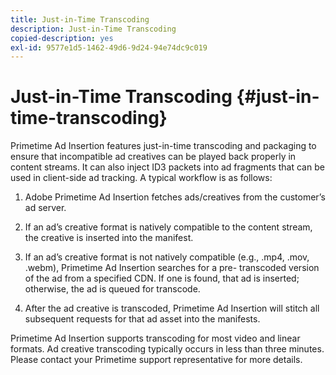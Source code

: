 ```yaml
---
title: Just-in-Time Transcoding
description: Just-in-Time Transcoding
copied-description: yes
exl-id: 9577e1d5-1462-49d6-9d24-94e74dc9c019
---
```

# Just-in-Time Transcoding {#just-in-time-transcoding}

Primetime Ad Insertion features just-in-time transcoding and packaging to ensure that incompatible ad creatives can be played back properly in content streams. It can also inject ID3 packets into ad fragments that can be used in client-side ad tracking.
A typical workflow is as follows:

1. Adobe Primetime Ad Insertion fetches ads/creatives from the customer’s ad server.

1. If an ad’s creative format is natively compatible to the content stream, the creative is inserted into the manifest.

1. If an ad’s creative format is not natively compatible (e.g., .mp4, .mov, .webm), Primetime Ad Insertion searches for a pre- transcoded version of the ad from a specified CDN. If one is found, that ad is inserted; otherwise, the ad is queued for transcode.

1. After the ad creative is transcoded, Primetime Ad Insertion will stitch all subsequent requests for that ad asset into the manifests.

Primetime Ad Insertion supports transcoding for most video and linear formats. Ad creative transcoding typically occurs in less than three minutes. Please contact your Primetime support representative for more details.

